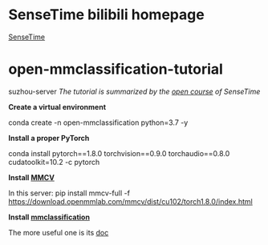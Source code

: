 # SenseTime bilibili homepage
[SenseTime](https://space.bilibili.com/630319191)

# open-mmclassification-tutorial
suzhou-server
*The tutorial is summarized by the [open course](https://www.bilibili.com/video/BV1Lh411S7VY) of SenseTime*


**Create a virtual environment**

conda create -n open-mmclassification python=3.7 -y

**Install a proper PyTorch**

conda install pytorch==1.8.0 torchvision==0.9.0 torchaudio==0.8.0 cudatoolkit=10.2 -c pytorch

**Install [MMCV](https://github.com/open-mmlab/mmcv)**

In this server: pip install mmcv-full -f https://download.openmmlab.com/mmcv/dist/cu102/torch1.8.0/index.html

**Install [mmclassification](https://github.com/open-mmlab/mmclassification)**

The more useful one is its [doc](https://mmclassification.readthedocs.io/en/latest/)
